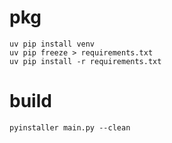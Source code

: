 # pkg

```
uv pip install venv
uv pip freeze > requirements.txt
uv pip install -r requirements.txt
```

# build

```
pyinstaller main.py --clean
```
